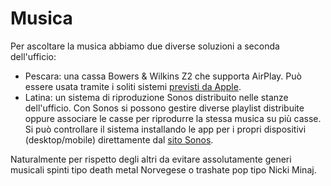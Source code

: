 # Musica

Per ascoltare la musica abbiamo due diverse soluzioni a seconda dell'ufficio:

* Pescara: una cassa Bowers & Wilkins Z2 che supporta AirPlay. Può essere usata tramite i soliti
sistemi [previsti da Apple](https://support.apple.com/en-us/HT202809).
* Latina: un sistema di riproduzione Sonos distribuito nelle stanze dell'ufficio. Con Sonos si
possono gestire diverse playlist distribuite oppure associare le casse per riprodurre la stessa
musica su più casse. Si può controllare il sistema installando le app per i propri dispositivi
(desktop/mobile) direttamente dal [sito Sonos](https://www.sonos.com/redir/controller_software_mac).

Naturalmente per rispetto degli altri da evitare assolutamente generi musicali spinti tipo death
metal Norvegese o trashate pop tipo Nicki Minaj.
